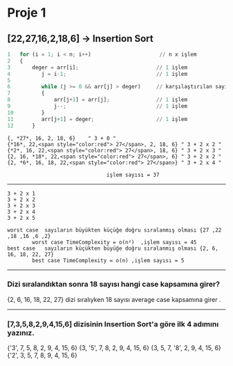 # Proje 1

## [22,27,16,2,18,6] -> Insertion Sort
```python
1	for (i = 1; i < n; i++)                      // n x işlem
2	{
3		deger = arr[i];             			// 1 işlem
4		   j = i-1;								// 1 işlem
5                                                
6		   while (j >= 0 && arr[j] > deger)		// karşılaştırılan sayının sıralı listedeki konumuna gitmesi , en kötü ihtimal i işlem
7		   {                                     
8			   arr[j+1] = arr[j];				// 1 işlem
9			   j--;								// 1 işlem
10		   }                                     
11		   arr[j+1] = deger;					// 1 işlem
12		}
```

	{, *27*, 16, 2, 18, 6}    " 3 + 0 "
	{*16*, 22,<span style="color:red"> 27</span>, 2, 18, 6}	" 3 + 2 x 2 "
	{*2*, 16, 22,<span style="color:red"> 27</span>, 18, 6}	" 3 + 2 x 3 "
	{2, 16, *18*, 22,<span style="color:red"> 27</span>, 6}	" 3 + 2 x 2 "
	{2, *6*, 16, 18, 22,<span style="color:red"> 27</span>}	" 3 + 2 x 4 "
	
									işlem sayısı = 37
____________________________________________________________________________________________
	
	3 + 2 x 1
	3 + 2 x 2
	3 + 2 x 3
	3 + 2 x 4
	3 + 2 x 5
	
	worst case  sayıların büyükten küçüğe doğru sıralanmış olması {27 ,22 ,18 ,16 ,6 ,2}
			worst case TimeComplexity =	o(n²)  ,işlem sayısı = 45
	best case 	sayıların küçükten büyüğe doğru sıralanmış olması {2, 6, 16, 18, 22, 27}
			best case TimeComplexity = o(n) ,işlem sayısı = 5
			
____________________________________________________________________________________________
### Dizi sıralandıktan sonra 18 sayısı hangi case kapsamına girer? 

{2, 6, 16, 18, 22, 27}  dizi sıralıyken 18 sayısı average case kapsamına girer .

____________________________________________________________________________________________
### [7,3,5,8,2,9,4,15,6] dizisinin Insertion Sort'a göre ilk 4 adımını yazınız.

{'3', 7, 5, 8, 2, 9, 4, 15, 6}
{3, '5', 7, 8, 2, 9, 4, 15, 6}
{3, 5, 7, '8', 2, 9, 4, 15, 6}
{'2', 3, 5, 7, 8, 9, 4, 15, 6}